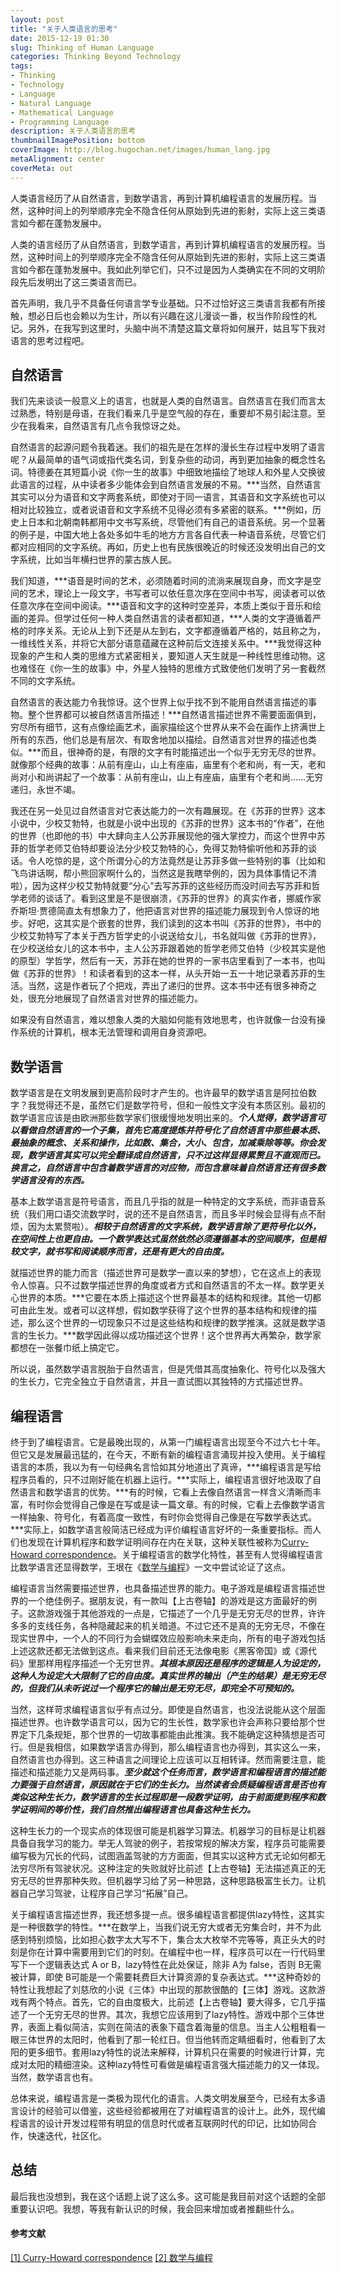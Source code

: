 ```yaml
---
layout: post
title: "关于人类语言的思考"
date: 2015-12-19 01:30
slug: Thinking of Human Language
categories: Thinking Beyond Technology
tags:
- Thinking
- Technology
- Language
- Natural Language
- Mathematical Language
- Programming Language
description: 关于人类语言的思考
thumbnailImagePosition: bottom
coverImage: http://blog.hugochan.net/images/human_lang.jpg
metaAlignment: center
coverMeta: out
---
```


人类语言经历了从自然语言，到数学语言，再到计算机编程语言的发展历程。当然，这种时间上的列举顺序完全不隐含任何从原始到先进的影射，实际上这三类语言如今都在蓬勃发展中。
<!-- excerpt -->

人类的语言经历了从自然语言，到数学语言，再到计算机编程语言的发展历程。当然，这种时间上的列举顺序完全不隐含任何从原始到先进的影射，实际上这三类语言如今都在蓬勃发展中。我如此列举它们，只不过是因为人类确实在不同的文明阶段先后发明出了这三类语言而已。

首先声明，我几乎不具备任何语言学专业基础。只不过恰好这三类语言我都有所接触，想必日后也会赖以为生计，所以有兴趣在这儿漫谈一番，权当作阶段性的札记。另外，在我写到这里时，头脑中尚不清楚这篇文章将如何展开，姑且写下我对语言的思考过程吧。

## 自然语言
我们先来谈谈一般意义上的语言，也就是人类的自然语言。自然语言在我们而言太过熟悉，特别是母语，在我们看来几乎是空气般的存在，重要却不易引起注意。至少在我看来，自然语言有几点令我惊讶之处。

自然语言的起源问题令我着迷。我们的祖先是在怎样的漫长生存过程中发明了语言呢？从最简单的语气词或指代类名词，到复杂些的动词，再到更加抽象的概念性名词。特德姜在其短篇小说《你一生的故事》中细致地描绘了地球人和外星人交换彼此语言的过程，从中读者多少能体会到自然语言发展的不易。***当然，自然语言其实可以分为语音和文字两套系统，即使对于同一语言，其语音和文字系统也可以相对比较独立，或者说语音和文字系统不见得必须有多紧密的联系。***例如，历史上日本和北朝南韩都用中文书写系统，尽管他们有自己的语音系统。另一个显著的例子是，中国大地上各处多如牛毛的地方方言各自代表一种语音系统，尽管它们都对应相同的文字系统。再如，历史上也有民族很晚近的时候还没发明出自己的文字系统，比如当年横扫世界的蒙古族人民。

我们知道，***语音是时间的艺术，必须随着时间的流淌来展现自身，而文字是空间的艺术，理论上一段文字，书写者可以依任意次序在空间中书写，阅读者可以依任意次序在空间中阅读。***语音和文字的这种时空差异，本质上类似于音乐和绘画的差异。但学过任何一种人类自然语言的读者都知道，***人类的文字遵循着严格的时序关系。无论从上到下还是从左到右，文字都遵循着严格的，姑且称之为，一维线性关系，并将它大部分语意蕴藏在这种前后文连接关系中。***我觉得这种现象的产生和人类的思维方式紧密相关，要知道人天生就是一种线性思维动物。这也难怪在《你一生的故事》中，外星人独特的思维方式致使他们发明了另一套截然不同的文字系统。

自然语言的表达能力令我惊讶。这个世界上似乎找不到不能用自然语言描述的事物。整个世界都可以被自然语言所描述！***自然语言描述世界不需要面面俱到，穷尽所有细节，这有点像绘画艺术，画家描绘这个世界从来不会在画作上挤满世上所有的东西，他们总是有层次、有取舍地加以描绘。自然语言对世界的描述也类似。***而且，很神奇的是，有限的文字有时能描述出一个似乎无穷无尽的世界。就像那个经典的故事：从前有座山，山上有座庙，庙里有个老和尚，有一天，老和尚对小和尚讲起了一个故事：从前有座山，山上有座庙，庙里有个老和尚……无穷递归，永世不竭。

我还在另一处见过自然语言对它表达能力的一次有趣展现。在《苏菲的世界》这本小说中，少校艾勃特，也就是小说中出现的《苏菲的世界》这本书的“作者”，在他的世界（也即他的书）中大肆向主人公苏菲展现他的强大掌控力，而这个世界中苏菲的哲学老师艾伯特却要设法分少校艾勃特的心，免得艾勃特偷听他和苏菲的谈话。令人吃惊的是，这个所谓分心的方法竟然是让苏菲多做一些特别的事（比如和飞鸟讲话啊，帮小熊回家啊什么的，当然这是我瞎举例的，因为具体事情记不清啦），因为这样少校艾勃特就要“分心”去写苏菲的这些经历而没时间去写苏菲和哲学老师的谈话了。看到这里是不是很崩溃，《苏菲的世界》的真实作者，挪威作家乔斯坦·贾德简直太有想象力了，他把语言对世界的描述能力展现到令人惊讶的地步。好吧，这其实是个嵌套的世界，我们读到的这本书叫《苏菲的世界》，书中的少校艾勃特写了本关于西方哲学史的小说送给女儿，书名就叫做《苏菲的世界》，在少校送给女儿的这本书中，主人公苏菲跟着她的哲学老师艾伯特（少校其实是他的原型）学哲学，然后有一天，苏菲在她的世界的一家书店里看到了一本书，也叫做《苏菲的世界》！和读者看到的这本一样，从头开始一五一十地记录着苏菲的生活。当然，这是作者玩了个把戏，弄出了递归的世界。这本书中还有很多神奇之处，很充分地展现了自然语言对世界的描述能力。

如果没有自然语言，难以想象人类的大脑如何能有效地思考，也许就像一台没有操作系统的计算机，根本无法管理和调用自身资源吧。

## 数学语言
数学语言是在文明发展到更高阶段时才产生的。也许最早的数学语言是阿拉伯数字？我觉得还不是，虽然它们是数学符号，但和一般性文字没有本质区别。最初的数学语言应该是由欧洲那些数学家们很缓慢地发明出来的。***个人觉得，数学语言可以看做自然语言的一个子集，首先它高度提炼并符号化了自然语言中那些最本质、最抽象的概念、关系和操作，比如数、集合，大小、包含，加减乘除等等。你会发现，数学语言其实可以完全翻译成自然语言，只不过这样显得累赘且不直观而已。换言之，自然语言中包含着数学语言的对应物，而包含意味着自然语言还有很多数学语言没有的东西。***

基本上数学语言是符号语言，而且几乎指的就是一种特定的文字系统，而非语音系统（我们用口语交流数学时，说的还不是自然语言，而且多半时候会显得有点不耐烦，因为太累赘啦）。***相较于自然语言的文字系统，数学语言除了更符号化以外，在空间性上也更自由。一个数学表达式虽然依然必须遵循基本的空间顺序，但是相较文字，就书写和阅读顺序而言，还是有更大的自由度。***

就描述世界的能力而言（描述世界可是数学一直以来的梦想），它在这点上的表现令人惊喜。只不过数学描述世界的角度或者方式和自然语言的不太一样。数学更关心世界的本质。***它要在本质上描述这个世界最基本的结构和规律。其他一切都可由此生发。或者可以这样想，假如数学获得了这个世界的基本结构和规律的描述，那么这个世界的一切现象只不过是这些结构和规律的数学推演。这就是数学语言的生长力。***数学因此得以成功描述这个世界！这个世界再大再繁杂，数学家都想在一张餐巾纸上搞定它。

所以说，虽然数学语言脱胎于自然语言，但是凭借其高度抽象化、符号化以及强大的生长力，它完全独立于自然语言，并且一直试图以其独特的方式描述世界。

## 编程语言
终于到了编程语言。它是最晚出现的，从第一门编程语言出现至今不过六七十年。但它又是发展最迅猛的，在今天，不断有新的编程语言涌现并投入使用。关于编程语言的本质，我以为有一句经典名言恰如其分地道出了真谛，***编程语言是写给程序员看的，只不过刚好能在机器上运行。***实际上，编程语言很好地汲取了自然语言和数学语言的优势。***有的时候，它看上去像自然语言一样含义清晰而丰富，有时你会觉得自己像是在写或是读一篇文章。有的时候，它看上去像数学语言一样抽象、符号化，有着高度一致性，有时你会觉得自己像是在写数学表达式。***实际上，如数学语言般简洁已经成为评价编程语言好坏的一条重要指标。而人们也发现在计算机程序和数学证明间存在内在关联，这种关联性被称为[Curry-Howard correspondence](https://en.wikipedia.org/wiki/Curry–Howard_correspondence)。关于编程语言的数学化特性，甚至有人觉得编程语言比数学语言还显得数学，王垠在《[数学与编程](http://www.yinwang.org/blog-cn/2015/07/04/math/)》一文中尝试论证了这点。

编程语言当然需要描述世界，也具备描述世界的能力。电子游戏是编程语言描述世界的一个绝佳例子。据朋友说，有一款叫【上古卷轴】的游戏是这方面最好的例子。这款游戏强于其他游戏的一点是，它描述了一个几乎是无穷无尽的世界，许许多多的支线任务，各种隐藏起来的机关暗道。不过它还不是真的无穷无尽，不像在现实世界中，一个人的不同行为会蝴蝶效应般影响未来走向，所有的电子游戏包括上述这款还都无法做到这点。看来我们目前还无法像电影《黑客帝国》或《源代码》里那样用程序描述一个无穷世界。***其根本原因还是程序的逻辑是人为设定的，这种人为设定大大限制了它的自由度。真实世界的输出（产生的结果）是无穷无尽的，但我们从未听说过一个程序它的输出是无穷无尽，即完全不可预知的。***

当然，这样苛求编程语言似乎有点过分。即使是自然语言，也没法说能从这个层面描述世界。也许数学语言可以，因为它的生长性，数学家也许会声称只要给那个世界定下几条规矩，那个世界的一切故事都能由此推演。我不能确定这种猜想是否可行。但是我相信，如果数学语言办得到，那么编程语言也办得到，其实这么一来，自然语言也办得到。这三种语言之间理论上应该可以互相转译。然而需要注意，能描述和描述能力又是两码事。***至少就这个任务而言，数学语言和编程语言的描述能力要强于自然语言，原因就在于它们的生长力。当然读者会质疑编程语言是否也有类似这种生长力，数学语言的生长过程即是一段数学证明，由于前面提到程序和数学证明间的等价性，我们自然推出编程语言也具备这种生长力。***

这种生长力的一个现实点的体现很可能是机器学习算法。机器学习的目标是让机器具备自我学习的能力。举无人驾驶的例子，若按常规的解决方案，程序员可能需要编写极为冗长的代码，试图涵盖驾驶的方方面面，但其实以这种方式无论如何都无法穷尽所有驾驶状况。这种注定的失败就好比前述【上古卷轴】无法描述真正的无穷无尽的世界那种失败。但机器学习给了另一种思路，这种思路极富生长力。让机器自己学习驾驶，让程序自己学习“拓展”自己。

关于编程语言描述世界，我还想多提一点。很多编程语言都提供lazy特性，这其实是一种很数学的特性。***在数学上，当我们说无穷大或者无穷集合时，并不为此感到特别烦恼，比如担心数字太大写不下，集合太大枚举不完等等，真正头大的时刻是你在计算中需要用到它们的时刻。在编程中也一样，程序员可以在一行代码里写下一个逻辑表达式 A or B，lazy特性在此处保证，除非 A为 false，否则 B无需被计算，即使 B可能是一个需要耗费巨大计算资源的复杂表达式。***这种奇妙的特性让我想起了刘慈欣的小说《三体》中出现的那款很酷的【三体】游戏。这款游戏有两个特点。首先，它的自由度极大，比前述【上古卷轴】要大得多，它几乎描述了一个无穷无尽的世界。其次，我想它应该用到了lazy特性。游戏中那个三体世界，表面上看似简洁，实则在简洁的表象下蕴含着海量的信息。当主人公粗粗看一眼三体世界的太阳时，他看到了那一轮红日。但当他转而定睛细看时，他看到了太阳的更多细节。套用lazy特性的说法来解释，计算机只在需要的时候进行计算，完成对太阳的精细渲染。这种lazy特性可看做是编程语言强大描述能力的又一体现。当然，数学语言也有。

总体来说，编程语言是一类极为现代化的语言。人类文明发展至今，已经有太多语言设计的经验可以借鉴，这些经验都被用在了对编程语言的设计上。此外，现代编程语言的设计开发过程带有明显的信息时代或者互联网时代的印记，比如协同合作，快速迭代，社区化。

## 总结
最后我也没想到，我在这个话题上说了这么多。这可能是我目前对这个话题的全部重要认识吧。我想，等我有新认识的时候，我会回来增加或者推翻些什么。

#### 参考文献
[[1] Curry-Howard correspondence](https://en.wikipedia.org/wiki/Curry–Howard_correspondence)
[[2] 数学与编程](http://www.yinwang.org/blog-cn/2015/07/04/math/)


